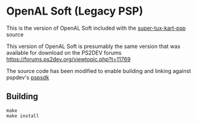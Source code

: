 # OpenAL Soft (Legacy PSP)

This is the version of OpenAL Soft included with the [super-tux-kart-psp](https://code.google.com/archive/p/super-tux-kart-psp/source/default/source) source

This version of OpenAL Soft is presumably the same version that was available for download on the PS2DEV forums
https://forums.ps2dev.org/viewtopic.php?t=11769

The source code has been modified to enable building and linking against pspdev's [pspsdk](https://github.com/pspdev/pspdev)

## Building
```
make
make install
```
